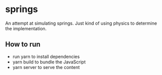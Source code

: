 # springs
An attempt at simulating springs. Just kind of using physics to determine the implementation.

## How to run
* run yarn to install dependencies
* yarn build to bundle the JavaScript
* yarn server to serve the content
